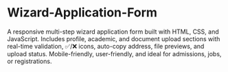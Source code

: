 # Wizard-Application-Form
A responsive multi-step wizard application form built with HTML, CSS, and JavaScript. Includes profile, academic, and document upload sections with real-time validation, ✅/❌ icons, auto-copy address, file previews, and upload status. Mobile-friendly, user-friendly, and ideal for admissions, jobs, or registrations.
